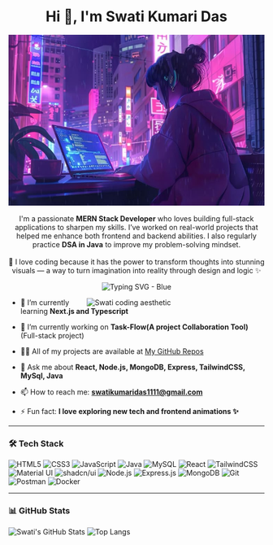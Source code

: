 <h1 align="center">Hi 👋, I'm Swati Kumari Das</h1>

<p align="center">
  <img src="https://raw.githubusercontent.com/Swati-Kumari-Das/Swati-Kumari-Das/main/banner.jpg" alt="Swati aesthetic banner" width="600" />
</p>

<p align="center">
  I'm a passionate <strong>MERN Stack Developer</strong> who loves building full-stack applications to sharpen my skills.  
  I’ve worked on real-world projects that helped me enhance both frontend and backend abilities.  
  I also regularly practice <strong>DSA in Java</strong> to improve my problem-solving mindset.  
  <br/><br/>
  💖 I love coding because it has the power to transform thoughts into stunning visuals —  
  a way to turn imagination into reality through design and logic ✨
</p>

<p align="center">
  <img src="https://readme-typing-svg.demolab.com?font=Fira+Code&weight=500&size=24&pause=1000&color=3B82F6&center=true&vCenter=true&width=500&lines=I'm+a+MERN+Stack+Developer.;I+love+Frontend+and+UI+Design!;Always+learning+something+new." alt="Typing SVG - Blue" />
</p>


<img align="right" width="350" src="https://media3.giphy.com/media/v1.Y2lkPTc5MGI3NjExcG0zcWxlcjhvcDI3bjZkdDQzMjh4dWpoZTh2dThtMzZtZXo0NXVwZCZlcD12MV9pbnRlcm5hbF9naWZfYnlfaWQmY3Q9Zw/L1R1tvI9svkIWwpVYr/giphy.gif" alt="Swati coding aesthetic" />


- 🌱 I’m currently learning **Next.js and Typescript**

- 🔭 I’m currently working on **Task-Flow(A project Collaboration Tool)** (Full-stack project)

- 👩‍💻 All of my projects are available at [My GitHub Repos](https://github.com/Swati-Kumari-Das)

- 💬 Ask me about **React, Node.js, MongoDB, Express, TailwindCSS, MySql, Java**

- 📫 How to reach me: **swatikumaridas1111@gmail.com**
- ⚡ Fun fact: **I love exploring new tech and frontend animations ✨**

---



<h3>🛠️ Tech Stack</h3>

<p align="left">
  <!-- Languages -->
  <img title="HTML5" alt="HTML5" src="https://cdn.jsdelivr.net/gh/devicons/devicon/icons/html5/html5-original.svg" width="40" height="40"/>
  <img title="CSS3" alt="CSS3" src="https://cdn.jsdelivr.net/gh/devicons/devicon/icons/css3/css3-original.svg" width="40" height="40"/>
  <img title="JavaScript" alt="JavaScript" src="https://cdn.jsdelivr.net/gh/devicons/devicon/icons/javascript/javascript-original.svg" width="40" height="40"/>
  <img title="Java" alt="Java" src="https://cdn.jsdelivr.net/gh/devicons/devicon/icons/java/java-original.svg" width="40" height="40"/>
  <img title="MySQL" alt="MySQL" src="https://cdn.jsdelivr.net/gh/devicons/devicon/icons/mysql/mysql-original.svg" width="40" height="40"/>

  <!-- Frontend -->
  <img title="React" alt="React" src="https://cdn.jsdelivr.net/gh/devicons/devicon/icons/react/react-original.svg" width="40" height="40"/>
  <img title="TailwindCSS" alt="TailwindCSS" src="https://www.vectorlogo.zone/logos/tailwindcss/tailwindcss-icon.svg" width="40" height="40"/>
  <img title="Material UI" alt="Material UI" src="https://cdn.jsdelivr.net/gh/devicons/devicon/icons/materialui/materialui-original.svg" width="40" height="40"/>
  <img title="shadcn/ui" alt="shadcn/ui" src="https://avatars.githubusercontent.com/u/139895814?s=200&v=4" width="40" height="40"/>

  <!-- Backend -->
  <img title="Node.js" alt="Node.js" src="https://cdn.jsdelivr.net/gh/devicons/devicon/icons/nodejs/nodejs-original.svg" width="40" height="40"/>
  <img title="Express.js" alt="Express.js" src="https://cdn.jsdelivr.net/gh/devicons/devicon/icons/express/express-original.svg" width="40" height="40"/>
  <img title="MongoDB" alt="MongoDB" src="https://cdn.jsdelivr.net/gh/devicons/devicon/icons/mongodb/mongodb-original.svg" width="40" height="40"/>

  <!-- Tools -->
  <img title="Git" alt="Git" src="https://cdn.jsdelivr.net/gh/devicons/devicon/icons/git/git-original.svg" width="40" height="40"/>
  <img title="Postman" alt="Postman" src="https://www.vectorlogo.zone/logos/getpostman/getpostman-icon.svg" width="40" height="40"/>
  <img title="Docker" alt="Docker" src="https://cdn.jsdelivr.net/gh/devicons/devicon/icons/docker/docker-original.svg" width="40" height="40"/>
</p>

---

### 📊 GitHub Stats

![Swati's GitHub Stats](https://github-readme-stats.vercel.app/api?username=Swati-Kumari-Das&show_icons=true&theme=radical)
![Top Langs](https://github-readme-stats.vercel.app/api/top-langs/?username=Swati-Kumari-Das&layout=compact&theme=radical)






